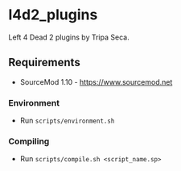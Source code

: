 # l4d2_plugins
Left 4 Dead 2 plugins by Tripa Seca.

## Requirements
- SourceMod 1.10 - https://www.sourcemod.net

### Environment
- Run `scripts/environment.sh`

### Compiling
- Run `scripts/compile.sh <script_name.sp>`


